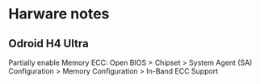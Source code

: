 # Harware notes

## Odroid H4 Ultra

Partially enable Memory ECC:
Open BIOS > Chipset > System Agent (SA) Configuration > Memory Configuration > In-Band ECC Support
